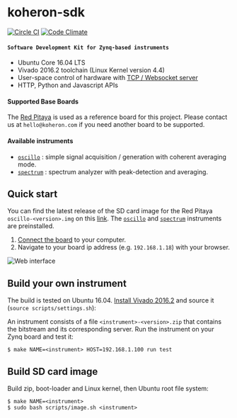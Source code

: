 # koheron-sdk

[![Circle CI](https://circleci.com/gh/Koheron/koheron-sdk.svg?style=shield)](https://circleci.com/gh/Koheron/koheron-sdk)
[![Code Climate](https://codeclimate.com/github/Koheron/koheron-sdk/badges/gpa.svg)](https://codeclimate.com/github/Koheron/koheron-sdk)

#### `Software Development Kit for Zynq-based instruments`

* Ubuntu Core 16.04 LTS
* Vivado 2016.2 toolchain (Linux Kernel version 4.4)
* User-space control of hardware with [TCP / Websocket server](https://github.com/Koheron/koheron-server)
* HTTP, Python and Javascript APIs

#### Supported Base Boards

The [Red Pitaya](http://redpitaya.com) is used as a reference board for this project. Please contact us at `hello@koheron.com` if you need another board to be supported.

#### Available instruments

* [`oscillo`](https://github.com/Koheron/koheron-sdk/tree/master/projects/oscillo) : simple signal acquisition / generation with coherent averaging mode.
* [`spectrum`](https://github.com/Koheron/koheron-sdk/tree/master/projects/spectrum) : spectrum analyzer with peak-detection and averaging.

## Quick start

You can find the latest release of the SD card image for the Red Pitaya `oscillo-<version>.img` on this [link](https://github.com/Koheron/koheron-sdk/releases). The [`oscillo`](https://github.com/Koheron/koheron-sdk/tree/master/projects/oscillo) and [`spectrum`](https://github.com/Koheron/koheron-sdk/tree/master/projects/spectrum) instruments are preinstalled.

1. [Connect the board](http://www.koheron.com/products/laser-development-kit/getting-started/) to your computer.
2. Navigate to your board ip address (e.g. `192.168.1.18`) with your browser.

![Web interface](https://cloud.githubusercontent.com/assets/1735094/16599901/d9a205ea-4304-11e6-9303-4f02c1aedb4d.png)

## Build your own instrument

The build is tested on Ubuntu 16.04.
[Install Vivado 2016.2](https://github.com/Koheron/koheron-sdk/issues/101) and source it (`source scripts/settings.sh`):

An instrument consists of a file `<instrument>-<version>.zip` that contains the bitstream and its corresponding server.
Run the instrument on your Zynq board and test it:
```
$ make NAME=<instrument> HOST=192.168.1.100 run test
```

## Build SD card image

Build zip, boot-loader and Linux kernel, then Ubuntu root file system:
```
$ make NAME=<instrument>
$ sudo bash scripts/image.sh <instrument>
```
